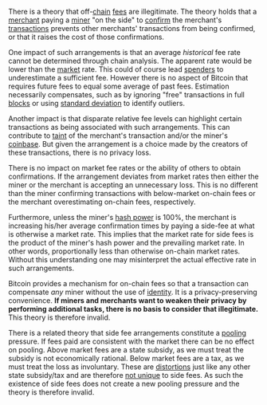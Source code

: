 There is a theory that off-[chain](Glossary#chain) [fees](Glossary#fee) are illegitimate. The theory holds that a [merchant](Glossary#merchant) paying a [miner](Glossary#miner) "on the side" to [confirm](Glossary#confirmation) the merchant's [transactions](Glossary#transaction) prevents other merchants' transactions from being confirmed, or that it raises the cost of those confirmations.

One impact of such arrangements is that an average *historical* fee rate cannot be determined through chain analysis. The apparent rate would be lower than the [market](Glossary#market) rate. This could of course lead [spenders](Glossary#spender) to underestimate a sufficient fee. However there is no aspect of Bitcoin that requires future fees to equal some average of past fees. Estimation necessarily compensates, such as by ignoring "free" transactions in full [blocks](Glossary#block) or using [standard deviation](https://en.wikipedia.org/wiki/Standard_deviation) to identify outliers.

Another impact is that disparate relative fee levels can highlight certain transactions as being associated with such arrangements. This can contribute to [taint](Glossary#taint) of the merchant's transaction and/or the miner's [coinbase](Glossary#coinbase). But given the arrangement is a choice made by the creators of these transactions, there is no privacy loss.

There is no impact on market fee rates or the ability of others to obtain confirmations. If the arrangement deviates from market rates then either the miner or the merchant is accepting an unnecessary loss. This is no different than the miner confirming transactions with below-market on-chain fees or the merchant overestimating on-chain fees, respectively.

Furthermore, unless the miner's [hash power](Glossary#hash-power) is 100%, the merchant is increasing his/her average confirmation times by paying a side-fee at what is otherwise a market rate. This implies that the market rate for side fees is the product of the miner's hash power and the prevailing market rate. In other words, proportionally less than otherwise on-chain market rates. Without this understanding one may misinterpret the actual effective rate in such arrangements.

Bitcoin provides a mechanism for on-chain fees so that a transaction can compensate *any* miner without the use of [identity](Glossary#identity). It is a privacy-preserving convenience. **If miners and merchants want to weaken their privacy by performing additional tasks, there is no basis to consider that illegitimate.** This theory is therefore invalid.

There is a related theory that side fee arrangements constitute a [pooling](Glossary#pooling) pressure. If fees paid are consistent with the market there can be no effect on pooling. Above market fees are a state subsidy, as we must treat the subsidy is not economically rational. Below market fees are a tax, as we must treat the loss as involuntary. These are [distortions](Glossary#distortion) just like any other state subsidy/tax and are therefore [not unique](Pooling-Pressure-Risk) to side fees. As such the existence of side fees does not create a new pooling pressure and the theory is therefore invalid.